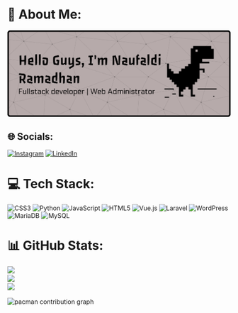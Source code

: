 # 💫 About Me:
![Naufaldi Ramadhan](img/github-header-banner.png)



## 🌐 Socials:
[![Instagram](https://img.shields.io/badge/Instagram-%23E4405F.svg?logo=Instagram&logoColor=white)](https://instagram.com/nfldirs) [![LinkedIn](https://img.shields.io/badge/LinkedIn-%230077B5.svg?logo=linkedin&logoColor=white)](https://linkedin.com/in/naufaldirs) 

# 💻 Tech Stack:
![CSS3](https://img.shields.io/badge/css3-%231572B6.svg?style=for-the-badge&logo=css3&logoColor=white) ![Python](https://img.shields.io/badge/python-3670A0?style=for-the-badge&logo=python&logoColor=ffdd54) ![JavaScript](https://img.shields.io/badge/javascript-%23323330.svg?style=for-the-badge&logo=javascript&logoColor=%23F7DF1E) ![HTML5](https://img.shields.io/badge/html5-%23E34F26.svg?style=for-the-badge&logo=html5&logoColor=white) ![Vue.js](https://img.shields.io/badge/vue.js-%2335495e.svg?style=for-the-badge&logo=vuedotjs&logoColor=%234FC08D) ![Laravel](https://img.shields.io/badge/laravel-%23FF2D20.svg?style=for-the-badge&logo=laravel&logoColor=white) ![WordPress](https://img.shields.io/badge/WordPress-%23117AC9.svg?style=for-the-badge&logo=WordPress&logoColor=white) ![MariaDB](https://img.shields.io/badge/MariaDB-003545?style=for-the-badge&logo=mariadb&logoColor=white) ![MySQL](https://img.shields.io/badge/mysql-4479A1.svg?style=for-the-badge&logo=mysql&logoColor=white)
# 📊 GitHub Stats:
![](https://github-readme-stats.vercel.app/api?username=naufaldirs&theme=dark&hide_border=false&include_all_commits=false&count_private=false)<br/>
![](https://nirzak-streak-stats.vercel.app/?user=naufaldirs&theme=dark&hide_border=false)<br/>
![](https://github-readme-stats.vercel.app/api/top-langs/?username=naufaldirs&theme=dark&hide_border=false&include_all_commits=false&count_private=false&layout=compact)


<picture>
  <source media="(prefers-color-scheme: dark)" srcset="https://raw.githubusercontent.com/naufaldirs/naufaldirs/output/pacman-contribution-graph-dark.svg">
  <source media="(prefers-color-scheme: light)" srcset="https://raw.githubusercontent.com/naufaldirs/naufaldirs/output/pacman-contribution-graph.svg">
  <img alt="pacman contribution graph" src="https://raw.githubusercontent.com/naufaldirs/naufaldirs/output/pacman-contribution-graph.svg">
</picture>

<!-- Proudly created with GPRM ( https://gprm.itsvg.in ) -->